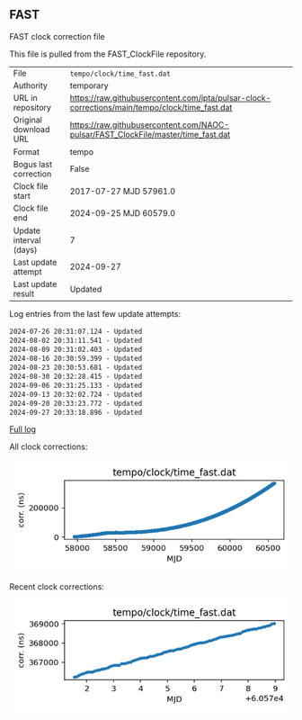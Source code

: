 
## FAST

FAST clock correction file

This file is pulled from the FAST_ClockFile repository.

|     |     |
|:--- |:--- |
| File | `tempo/clock/time_fast.dat` |
| Authority | temporary |
| URL in repository | <https://raw.githubusercontent.com/ipta/pulsar-clock-corrections/main/tempo/clock/time_fast.dat> |
| Original download URL | <https://raw.githubusercontent.com/NAOC-pulsar/FAST_ClockFile/master/time_fast.dat> |
| Format | tempo |
| Bogus last correction | False |
| Clock file start | 2017-07-27 MJD 57961.0 |
| Clock file end | 2024-09-25 MJD 60579.0 |
| Update interval (days) | 7 |
| Last update attempt | 2024-09-27 |
| Last update result | Updated |

Log entries from the last few update attempts:
```
2024-07-26 20:31:07.124 - Updated
2024-08-02 20:31:11.541 - Updated
2024-08-09 20:31:02.403 - Updated
2024-08-16 20:30:59.399 - Updated
2024-08-23 20:30:53.681 - Updated
2024-08-30 20:32:28.415 - Updated
2024-09-06 20:31:25.133 - Updated
2024-09-13 20:32:02.724 - Updated
2024-09-20 20:33:23.772 - Updated
2024-09-27 20:33:18.896 - Updated
```
[Full log](https://raw.githubusercontent.com/ipta/pulsar-clock-corrections/main/log/tempo/clock/time_fast.dat.log)


All clock corrections:

![plot of all clock corrections](time_fast.dat.png "All corrections")

Recent clock corrections:

![plot of recent clock corrections](time_fast.dat.short.png "Recent corrections")

